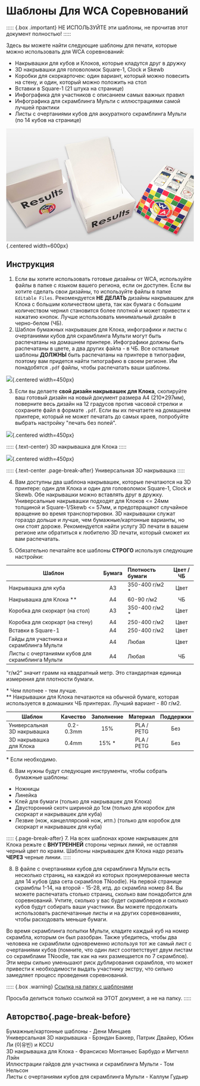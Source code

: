 # Шаблоны Для WCA Соревнований

::::: {.box .important}
НЕ ИСПОЛЬЗУЙТЕ эти шаблоны, не прочитав этот документ полностью!
:::::

Здесь вы можете найти следующие шаблоны для печати, которые можно использовать для WCA соревнований:

- Накрывашки для кубов и Клоков, которые кладутся друг в дружку
- 3D накрывашки для головоломок Square-1, Clock и Skewb
- Коробки для скоркарточек: один вариант, который можно повесить на стену, и один, который можно положить на стол
- Bставки в Square-1 (21 штука на странице)
- Инфографика для участников с описанием самых важных правил
- Инфографика для скрамблинга Мульти с иллюстрациями самой лучшей практики
- Листы с очертаниями кубов для аккуратного скрамблинга Мульти (по 14 кубов на странице)

![](images/results_boxes_and_cube_cover.jpg){.centered width=600px}

## Инструкция

1. Если вы хотите использовать готовые дизайны от WCA, используйте файлы в папке с языком вашего региона, если он доступен. Если вы хотите сделать свои дизайны, то используйте файлы в папке `Editable Files`. Рекомендуется **НЕ ДЕЛАТЬ** дизайны накрывашек для Клока с большим количеством цвета, так как бумага с большим количеством чернил становится более плотной и может привести к нажатию кнопок. Лучше использовать минимальный дизайн в черно-белом (ЧБ).
2. Шаблон бумажных накрывашек для Клока, инфографики и листы с очертаниями кубов для скрамблинга Мульти могут быть распечатаны на домашнем принтере. Инфографики должны быть распечатаны в цвете, а два других файла - в ЧБ. Все остальные шаблоны **ДОЛЖНЫ** быть распечатаны на принтере в типографии, поэтому вам придется найти типографию в своем регионе. Им понадобятся `.pdf` файлы, чтобы распечатать ваши шаблоны.

![](images/paper_clock_covers.jpg){.centered width=450px}

3. Если вы делаете **свой дизайн накрывашек для Клока**, скопируйте ваш готовый дизайн на новый документ размера А4 (210\*297мм), поверните весь дизайн на 12 градусов против часовой стрелки и сохраните файл в формате `.pdf`. Если вы их печатаете на домашнем принтере, который не может печатать до самых краев, попробуйте выбрать настройку "печать без полей".

![](images/clock_in_3d_cover.jpg){.centered width=450px}

::::: {.text-center}
3D накрывашка для Клока
:::::

![](images/sq1_in_3d_cover.jpg){.centered width=450px}

::::: {.text-center .page-break-after}
Универсальная 3D накрывашка
:::::

4. Вам доступны два шаблона накрывашек, которые печатаются на 3D принтере: один для Клока и один для головоломок Square-1, Clock и Skewb. Обе накрывашки можно вставлять друг в дружку. Универсальные накрывашки подходят для Клоков <= 24мм толщиной и Square-1/Skewb <= 57мм, и предотвращяют случайное вращение во время транспортировки. 3D накрывашки служат гораздо дольше и лучше, чем бумажные/картонные варианты, но они стоят дороже. Рекомендуется найти услугу 3D печати в вашем регионе или обратиться к любителю 3D печати, который сможет их вам распечатать.

5. Обязательно печатайте все шаблоны **СТРОГО** используя следующие настройки:

| Шаблон                                           | Бумага | Плотность бумаги | Цвет / ЧБ |
| ------------------------------------------------ | :----: | :--------------- | :-------: |
| Накрывашка для куба                              |   A3   | 350-400 г/м2 \*  |    Цвет   |
| Накрывашка для Клока \*\*                        |   A4   | 60-90 г/м2       |     ЧБ    |
| Коробка для скоркарт (на стол)                   |   A3   | 350-400 г/м2 \*  |    Цвет   |
| Коробка для скоркарт (на стену)                  |   A4   | 250-400 г/м2     |    Цвет   |
| Вставки в Square-1                               |   A4   | 250-400 г/м2     |    Цвет   |
| Гайды для участника и скрамблинга Мульти         |   A4   | Любая            |    Цвет   |
| Листы с очертаниями кубов для скрамблинга Мульти |   A4   | Любая            |     ЧБ    |

"г/м2" значит грамм на квадратный метр. Это стандартная единица измерения для плотности бумаги.

\* Чем плотнее - тем лучше.<br/>
\*\* Накрывашки для Клока печатаются на обычной бумаге, которая используется в домашних ЧБ принтерах. Лучший вариант - 80 г/м2.

| Шаблон                      | Качество  | Заполнение |  Материал  | Поддержки |
| --------------------------- | :-------: | :--------: | :--------: | :-------: |
| Универсальная 3D накрывашка | 0.2-0.3mm |     15%    | PLA / PETG |    Без    |
| 3D накрывашка для Клока     |   0.4mm   |    15% \*  | PLA / PETG |    Без    |

\* Если необходимо.

6. Вам нужны будут следующие инструменты, чтобы собрать бумажные шаблоны:

- Ножницы
- Линейка
- Клей для бумаги (только для накрывашек для Клока)
- Двусторонний скотч шириной до 1см (только для коробок для скоркарт и накрывашек для куба)
- Лезвие (нож, канцеллярский нож, итп.) (только для коробок для скоркарт и накрывашек для куба)

::::: {.page-break-after}
7. На всех шаблонах кроме накрывашек для Клока режьте с **ВНУТРЕННЕЙ** стороны черных линий, не оставляя черный цвет по краям. Шаблоны накрывашек для Клока надо резать **ЧЕРЕЗ** черные линии.
:::::

8. В файле с очертаниями кубов для скрамблинга Мульти есть несколько страниц, на каждой из которых пронумерованные места для 14 кубов (два сета скрамблов TNoodle). На первой странице скрамблы 1-14, на второй - 15-28, итд. до скрамбла номер 84. Вы можете распечатать столько страниц, сколько вам понадобится для соревнований. Учтите, сколько у вас будет скрамблеров и сколько кубов будут собирать ваши участники. Вы можете продолжать использовать распечатанные листы и на других соревнованиях, чтобы расходовать меньше бумаги.

Во время скрамблинга попытки Мульти, кладите каждый куб на номер скрамбла, которым он был разобран. Также убедитесь, чтобы два человека не скрамблили одновременно используя тот же самый лист с очертаниями кубов (помните, что один лист соответствует двум листам со скрамблами TNoodle, так как на них размещается по 7 скрамблов). Эти меры сильно уменьшают риск дублирования скрамблов, что может привести к необходимости выдать участнику экстру, что сильно замедляет процесс проведения соревнований.

::::: {.box .warning}
[Ссылка на папку с шаблонами](https://drive.google.com/drive/folders/1EVqEWSqruZ8_vEJpUmqhFUqaikzgUkkP?usp=sharing)

Просьба делиться только ссылкой на ЭТОТ документ, а не на папку.
:::::

## Авторство{.page-break-before}

Бумажные/картонные шаблоны - Дени Минцаев<br/>
Универсальная 3D накрывашка - Брэндан Баккер, Патрик Двайер, Юбин Ли (이유빈) и KCCU<br/>
3D накрывашка для Клока - Франсиско Монтаньес Барбудо и Митчелл Лэйн<br/>
Иллюстрации гайдов для участника и скрамблинга Мульти - Том Нельсон<br/>
Листы с очертаниями кубов для скрамблинга Мульти - Каллум Гудьир